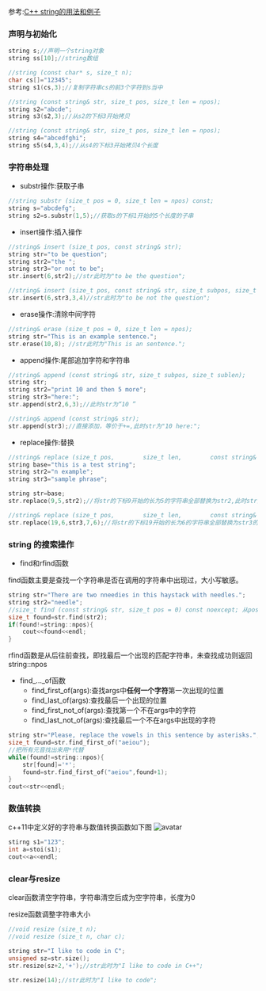 参考:[C++ string的用法和例子](https://blog.csdn.net/tengfei461807914/article/details/52203202)


### 声明与初始化

```cpp
string s;//声明一个string对象
string ss[10];//string数组
```

```cpp
//string (const char* s, size_t n);
char cs[]="12345";
string s1(cs,3);//复制字符串cs的前3个字符到s当中

//string (const string& str, size_t pos, size_t len = npos);
string s2="abcde";
string s3(s2,3);//从s2的下标3开始拷贝

//string (const string& str, size_t pos, size_t len = npos);
string s4="abcedfghi";
string s5(s4,3,4);//从s4的下标3开始拷贝4个长度
```

### 字符串处理

* substr操作:获取子串

```c++
//string substr (size_t pos = 0, size_t len = npos) const;
string s="abcdefg";
string s2=s.substr(1,5);//获取s的下标1开始的5个长度的子串
```

* insert操作:插入操作

```c++
//string& insert (size_t pos, const string& str);
string str="to be question";
string str2="the ";
string str3="or not to be";
str.insert(6,str2);//str此时为"to be the question";

//string& insert (size_t pos, const string& str, size_t subpos, size_t sublen);
str.insert(6,str3,3,4)//str此时为"to be not the question";
```

* erase操作:清除中间字符

```c++
//string& erase (size_t pos = 0, size_t len = npos);
string str="This is an example sentence.";
str.erase(10,8); //str此时为"This is an sentence.";
```

* append操作:尾部追加字符和字符串

```c++
//string& append (const string& str, size_t subpos, size_t sublen);
string str;
string str2="print 10 and then 5 more";
string str3="here:";
str.append(str2,6,3);//此时str为“10 ”

//string& append (const string& str);
str.append(str3);//直接添加，等价于+=,此时str为"10 here:";
```

* replace操作:替换

```c++
//string& replace (size_t pos,        size_t len,        const string& str);
string base="this is a test string";
string str2="n example";
string str3="sample phrase";

string str=base;
str.replace(9,5,str2);//将str的下标9开始的长为5的字符串全部替换为str2,此时str为"this is an example string";

//string& replace (size_t pos,        size_t len,        const string& str,size_t subpos, size_t sublen);
str.replace(19,6,str3,7,6);//将str的下标19开始的长为6的字符串全部替换为str3的下标7开始长为6的子串，此时str为"this is an example phrase";
```

### string 的搜索操作

* find和rfind函数

find函数主要是查找一个字符串是否在调用的字符串中出现过，大小写敏感。

```c++
string str="There are two nneedies in this haystack with needles.";
string str2="needle";
//size_t find (const string& str, size_t pos = 0) const noexcept; 从pos开始查找参考字符串str，找到则返回出现的位置,未查找到则返回结尾
size_t found=str.find(str2);
if(found!=string::npos){
    cout<<found<<endl;
}
```

rfind函数是从后往前查找，即找最后一个出现的匹配字符串，未查找成功则返回string::npos

* find_..._of函数
  * find_first_of(args):查找args中**任何一个字符**第一次出现的位置
  * find_last_of(args):查找最后一个出现的位置
  * find_first_not_of(args):查找第一个不在args中的字符
  * find_last_not_of(args):查找最后一个不在args中出现的字符

```c++
string str="Please, replace the vowels in this sentence by asterisks.";
size_t found=str.find_first_of("aeiou");
//把所有元音找出来用*代替
while(found!=string::npos){
    str[found]='*';
    found=str.find_first_of("aeiou",found+1);
}
cout<<str<<endl;
```

### 数值转换

c++11中定义好的字符串与数值转换函数如下图
![avatar](../../image/leetcode_string_图1.jpg)

```c++
stirng s1="123";
int a=stoi(s1);
cout<<a<<endl;
```

### clear与resize

clear函数清空字符串，字符串清空后成为空字符串，长度为0

resize函数调整字符串大小
```c++
//void resize (size_t n);
//void resize (size_t n, char c);

string str="I like to code in C";
unsigned sz=str.size();
str.resize(sz+2,'+');//str此时为"I like to code in C++";

str.resize(14);//str此时为"I like to code";
```




